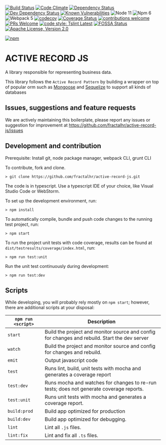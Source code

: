 [![Build Status](https://github.com/fractalhr/active-record-js.svg?branch=master)](https://github.com/fractalhr/active-record-js)
[![Code Climate](https://img.shields.io/codeclimate/maintainability/fractalhr/active-record-js.svg?style=flat-square)](https://codeclimate.com/github/fractalhr/active-record-js)
[![Dependency Status](https://david-dm.org/fractalhr/active-record-js.svg)](https://david-dm.org/fractalhr/active-record-js)
[![Dev Dependency Status](https://david-dm.org/fractalhr/active-record-js.svg#info=devDependencies)](https://david-dm.org/fractalhr/active-record-js#info=devDependencies)
[![Known Vulnerabilities](https://snyk.io/test/github/fractalhr/active-record-js.svg)](https://snyk.io/test/github/fractalhr/active-record-js)
![Node 11](https://img.shields.io/badge/node-11.5.x-green.svg)
![Npm 6](https://img.shields.io/badge/npm-6.4.x-green.svg)
![Webpack 5](https://img.shields.io/badge/webpack-5.20.2-green.svg)
[![codecov](https://codecov.io/gh/fractalhr/active-record-js/branch/master/graph/badge.svg)](https://codecov.io/gh/fractalhr/active-record-js)
[![Coverage Status](https://coveralls.io/repos/github/fractalhr/active-record-js/badge.svg?branch=master)](https://coveralls.io/github/fractalhr/active-record-js?branch=master)
[![contributions welcome](https://img.shields.io/badge/contributions-welcome-brightgreen.svg?style=flat-square)](https://github.com/fractalhr/active-record-js/issues)
[![PRs Welcome](https://img.shields.io/badge/PRs-welcome-brightgreen.svg?style=flat-square)](http://makeapullrequest.com)
[![code style: Tslint Latest](https://img.shields.io/badge/tslint_rules-latest-ff69b4.svg?style=flat-square)](https://github.com/buzinas/tslint-eslint-rules)
[![FOSSA Status](https://app.fossa.io/api/projects/git%2Bgithub.com%2Ffractalhr%2Factive-record-js.svg?type=shield)](https://app.fossa.io/projects/git%2Bgithub.com%2Ffractalhr%2Factive-record-js?ref=badge_shield)
[![Apache License, Version 2.0](https://img.shields.io/badge/mit-blue.svg)](http://opensource.org/licenses/mit)

[![npm](https://nodei.co/npm/active_record_js.png)](https://www.npmjs.com/package/active_record_js)

# ACTIVE RECORD JS
A library responsible for representing business data. 

This library follows the `Active Record Pattern` by building a wrapper on top of popular orm such as [Mongoose](https://www.npmjs.com/package/mongoose) and [Sequelize](https://www.npmjs.com/package/sequelize) to support all kinds of databases


## Issues, suggestions and feature requests
We are actively maintaining this boilerplate, please report any issues or suggestion for improvement at https://github.com/fractalhr/active-record-js/issues

## Development and contribution
Prerequisite: Install git, node package manager, webpack CLI, grunt CLI

To contribute, fork and clone.

    > git clone https://github.com/fractalhr/active-record-js.git

The code is in typescript. Use a typescript IDE of your choice, like Visual Studio Code or WebStorm.

To set up the development environment, run:

    > npm install

To automatically compile, bundle and push code changes to the running test project, run:

    > npm start

To run the project unit tests with code coverage, results can be found at `dist/testresults/coverage/index.html`, run:

    > npm run test:unit

Run the unit test continuously during development:

    > npm run test:dev

## Scripts
While developing, you will probably rely mostly on `npm start`; however, there are additional scripts at your disposal:

|`npm run <script>`|Description|
|------------------|-----------|
|`start`|Build the project and monitor source and config for changes and rebuild. Start the dev server|
|`watch`|Build the project and monitor source and config for changes and rebuild.|
|`emit`|Output javascript code|
|`test`|Runs lint, build, unit tests with mocha and generates a coverage report|
|`test:dev`|Runs mocha and watches for changes to re-run tests; does not generate coverage reports.|
|`test:unit`|Runs unit tests with mocha and generates a coverage report.|
|`build:prod`|Build app optimized for production|
|`build:dev`|Build app optimized for debugging.|
|`lint`|Lint all `.js` files.|
|`lint:fix`|Lint and fix all `.ts` files.|

